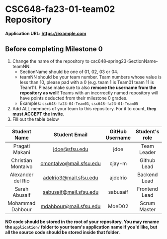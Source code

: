 # CSC648-fa23-01-team02 Repository

**Application URL: <https://example.com>**

## Before completing Milestone 0

1. Change the name of the repository to csc648-spring23-SectionName-teamNN.
   - SectionName should be one of 01, 02, 03 or 04.
   - teamNN should be your team number. Team numbers whose value is less than
     10, please pad with a 0 (e.g. team 1 is Team01 team 11 is Team11). Please
     make sure to also **remove the username from the repository as well**!
     Teams with an incorrectly named repository will have points deducted from
     their milestone 0 grades.
   - Examples: `csc648-fa23-04-Team01`, `csc648-fa23-01-Team05`
2. Add ALL members of your team to this repository. For it to count, **they must
   ACCEPT the invite**.
3. Fill out the table below

| Student Name | Student Email | GitHub Username | Student's role |
| :----------: | :-----------: | :-------------: | :------------: |
|   Pragati Makani   | jdoe@sfsu.edu |      jdoe       |  Team Leader   |
|   Christian Montalvo   | cmontalvo@mail.sfsu.edu |      cjay-m       |  Github Lead   |
|   Alexander del Rio   | adelrio3@mail.sfsu.edu |      ajdelrio       |  Backend Lead   |
|   Sarah Abusaif   | sabusaif@mail.sfsu.edu |      sabusaif       |  Frontend Lead  |
|   Mohammad Dahbour   | mdahbour@mail.sfsu.edu |      MoeD02       |  Scrum Master   |

**NO code should be stored in the root of your repository. You may rename the
`application/` folder to your team's application name if you'd like, but all the
source code should be stored inside that folder.**
